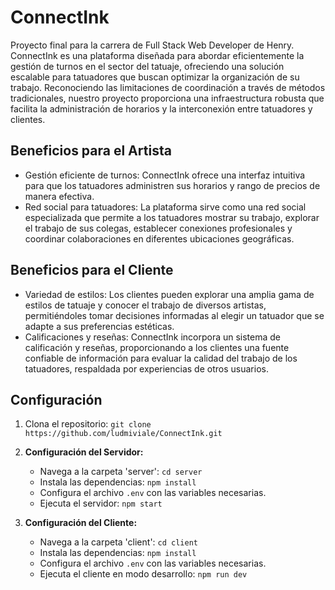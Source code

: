 # ConnectInk
Proyecto final para la carrera de Full Stack Web Developer de Henry.
ConnectInk es una plataforma diseñada para abordar eficientemente la gestión de turnos en el sector del tatuaje, ofreciendo una solución escalable para tatuadores que buscan optimizar la organización de su trabajo. Reconociendo las limitaciones de coordinación a través de métodos tradicionales, nuestro proyecto proporciona una infraestructura robusta que facilita la administración de horarios y la interconexión entre tatuadores y clientes.

## Beneficios para el Artista
- Gestión eficiente de turnos: ConnectInk ofrece una interfaz intuitiva para que los tatuadores administren sus horarios y rango de precios de manera efectiva.
- Red social para tatuadores: La plataforma sirve como una red social especializada que permite a los tatuadores mostrar su trabajo, explorar el trabajo de sus colegas, establecer conexiones profesionales y coordinar colaboraciones en diferentes ubicaciones geográficas.

## Beneficios para el Cliente
- Variedad de estilos: Los clientes pueden explorar una amplia gama de estilos de tatuaje y conocer el trabajo de diversos artistas, permitiéndoles tomar decisiones informadas al elegir un tatuador que se adapte a sus preferencias estéticas.
- Calificaciones y reseñas: ConnectInk incorpora un sistema de calificación y reseñas, proporcionando a los clientes una fuente confiable de información para evaluar la calidad del trabajo de los tatuadores, respaldada por experiencias de otros usuarios.

## Configuración
1. Clona el repositorio: `git clone https://github.com/ludmiviale/ConnectInk.git`
2. **Configuración del Servidor:**
   - Navega a la carpeta 'server': `cd server`
   - Instala las dependencias: `npm install`
   - Configura el archivo `.env` con las variables necesarias.
   - Ejecuta el servidor: `npm start`

3. **Configuración del Cliente:**
   - Navega a la carpeta 'client': `cd client`
   - Instala las dependencias: `npm install`
   - Configura el archivo `.env` con las variables necesarias.
   - Ejecuta el cliente en modo desarrollo: `npm run dev`
